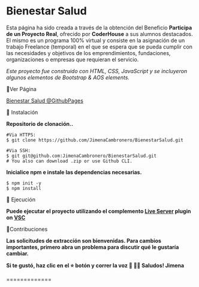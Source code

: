 # Bienestar Salud

Esta página ha sido creada a través de la obtención del Beneficio **Participa de un Proyecto Real**, ofrecido por **CoderHouse** a sus alumnos destacados.
El mismo es un programa 100% virtual y consiste en la asignación de un trabajo Freelance (temporal) en el que se espera que se pueda cumplir con las necesidades y objetivos de los emprendimientos, fundaciones, organizaciones o empresas que requieran el servicio.


*Este proyecto fue construido con HTML, CSS, JavaScript y se incluyeron algunos elementos de Bootstrap & AOS elements.*


📌Ver Página 

[Bienestar Salud @GithubPages](https://jimenacambronero.github.io/BienestarSalud/)

📌 Instalación

**Repositorio de clonación..**

```shell
#Via HTTPS:
$ git clone https://github.com/JimenaCambronero/BienestarSalud.git

#Via SSH:
$ git git@github.com:JimenaCambronero/BienestarSalud.git
# You also can download .zip or use Github CLI.
```
**Inicialice npm e instale las dependencias necesarias.**

```shell
$ npm init -y
$ npm install
```

📌 Ejecución

**Puede ejecutar el proyecto utilizando el complemento [Live Server](https://marketplace.visualstudio.com/items?itemName=ritwickdey.LiveServer) plugin on [VSC](https://code.visualstudio.com/?wt.mc_id=vscom_downloads)**


📌Contribuciones

**Las solicitudes de extracción son bienvenidas. Para cambios importantes, primero abra un problema para discutir qué le gustaría cambiar.**

**Si te gustó, haz clic en el ⭐️ botón y correr la voz 🦄 👩‍💻 Saludos! Jimena**

=============
